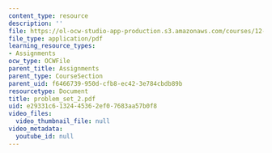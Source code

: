 ```yaml
---
content_type: resource
description: ''
file: https://ol-ocw-studio-app-production.s3.amazonaws.com/courses/12-524-mechanical-properties-of-rocks-fall-2005/e29331c6132445362ef07683aa57b0f8_problem_set_2.pdf
file_type: application/pdf
learning_resource_types:
- Assignments
ocw_type: OCWFile
parent_title: Assignments
parent_type: CourseSection
parent_uid: f6466739-950d-cfb8-ec42-3e784cbdb89b
resourcetype: Document
title: problem_set_2.pdf
uid: e29331c6-1324-4536-2ef0-7683aa57b0f8
video_files:
  video_thumbnail_file: null
video_metadata:
  youtube_id: null
---
```

